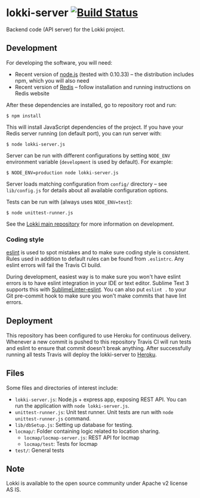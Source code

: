 lokki-server [![Build Status](https://travis-ci.org/TheSoftwareFactory/lokki-server.svg?branch=master)](https://travis-ci.org/TheSoftwareFactory/lokki-server)
============

Backend code (API server) for the Lokki project.

## Development

For developing the software, you will need:
- Recent version of [node.js](http://nodejs.org/) (tested with 0.10.33) – the distribution includes npm, which you will also need
- Recent version of [Redis](http://redis.io/) – follow installation and running instructions on Redis website

After these dependencies are installed, go to repository root and run:

    $ npm install

This will install JavaScript dependencies of the project. If you have your Redis server running (on default port), you can run server with:

    $ node lokki-server.js

Server can be run with different configurations by setting `NODE_ENV` environment variable (`development` is used by default). For example:

    $ NODE_ENV=production node lokki-server.js

Server loads matching configuration from `config/` directory – see `lib/config.js` for details about all available configuration options.

Tests can be run with (always uses `NODE_ENV=test`):

    $ node unittest-runner.js

See the [Lokki main repository](https://github.com/TheSoftwareFactory/lokki) for more information on development.

### Coding style

[eslint](http://eslint.org/) is used to spot mistakes and to make sure coding style is consistent. Rules used in addition to default rules can be found from `.eslintrc`. Any eslint errors will fail the Travis CI build.

During development, easiest way is to make sure you won't have eslint errors is to have eslint integration in your IDE or text editor. Sublime Text 3 supports this with [SublimeLinter-eslint](https://github.com/roadhump/SublimeLinter-eslint). You can also put `eslint .` to your Git pre-commit hook to make sure you won't make commits that have lint errors.

## Deployment

This repository has been configured to use Heroku for continuous delivery. Whenever a new commit is pushed to this repository Travis CI will run tests and eslint to ensure that commit doesn't break anything. After successfully running all tests Travis will deploy the lokki-server to [Heroku](http://lokki.herokuapp.com).

## Files

Some files and directories of interest include:

- `lokki-server.js`: Node.js + express app, exposing REST API. You can run the application with `node lokki-server.js`.
- `unittest-runner.js`: Unit test runner. Unit tests are run with `node unittest-runner.js` command.
- `lib/dbSetup.js`: Setting up database for testing.
- `locmap/`: Folder containing logic related to location sharing.
    - `locmap/locmap-server.js`: REST API for locmap
    - `locmap/test`: Tests for locmap
- `test/`: General tests

## Note

Lokki is available to the open source community under Apache v2 license AS IS.
